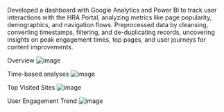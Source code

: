 Developed a dashboard with Google Analytics and Power BI to track user interactions with the HRA Portal,
analyzing metrics like page popularity, demographics, and navigation flows.
Preprocessed data by cleansing, converting timestamps, filtering, and de-duplicating records, uncovering insights on peak
engagement times, top pages, and user journeys for content improvements.

Overview
![image](https://github.com/user-attachments/assets/1ccecdac-bf42-4229-96e3-b6c44d3d8470)

Time-based analyses
![image](https://github.com/user-attachments/assets/0ac46b2b-30c0-436d-968f-e659875e7a4a)

Top Visited Sites
![image](https://github.com/user-attachments/assets/aec186a9-92bb-4e14-96c3-3c48fdd72b30)

User Engagement Trend
![image](https://github.com/user-attachments/assets/75135669-42f7-460b-9e66-d18ef45928dd)

